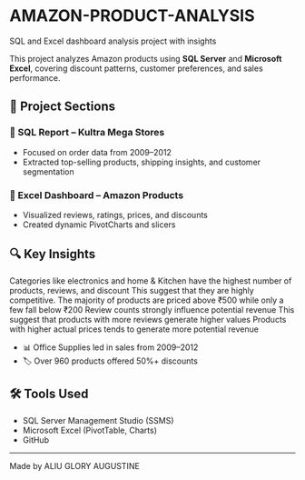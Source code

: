 # AMAZON-PRODUCT-ANALYSIS
SQL and Excel dashboard analysis project with insights

This project analyzes Amazon products using **SQL Server** and **Microsoft Excel**, covering discount patterns, customer preferences, and sales performance.

## 📁 Project Sections

### 🔹 SQL Report – Kultra Mega Stores
- Focused on order data from 2009–2012
- Extracted top-selling products, shipping insights, and customer segmentation

### 🔹 Excel Dashboard – Amazon Products
- Visualized reviews, ratings, prices, and discounts
- Created dynamic PivotCharts and slicers
## 🔍 Key Insights
Categories like electronics and home & Kitchen have the highest number of products, reviews, and discount
This suggest that they are highly competitive. 
The majority of products are priced above ₹500 while only a few fall below 
₹200
Review counts strongly influence potential revenue
This suggest that products with more reviews generate higher values
Products with higher actual prices tends to generate more potential revenue 
- 📊 Office Supplies led in sales from 2009–2012
- 🏷️ Over 960 products offered 50%+ discounts

## 🛠 Tools Used

- SQL Server Management Studio (SSMS)
- Microsoft Excel (PivotTable, Charts)
- GitHub

---

Made by ALIU GLORY AUGUSTINE
